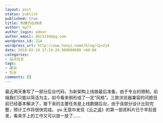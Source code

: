 ```yaml
---
layout: post
status: publish
published: true
title: 构建仍在继续
author: mp77
author_login: admin
author_email: 8621316@qq.com
wordpress_id: 214
wordpress_url: http://www.hanyi.name/blog/?p=214
date: 2010-02-10 17:14:29.000000000 +08:00
categories:
- 站点日志
tags:
- 建站
- 后台
comments: []
---
```

 最近两天重写了一部分后台代码，为新架构上线做最后准备。由于专业的限制，前端我们只能以简洁为主，如今看来倒形成了一定“风格”。三款浏览器兼容的问题目前已经基本解决了，接下来的主要任务是上线数据后台，由于该部分设计比较完整，预计工作将很快完成。
ps.无意中发现《云之遥》的第一部资料片已于早前首发，看来手上的工作又可以放一放了......
